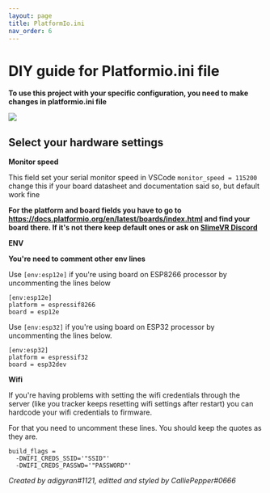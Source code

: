 ```yaml
---
layout: page
title: PlatformIo.ini
nav_order: 6
---
```

# DIY guide for Platformio.ini file

**To use this project with your specific configuration, you need to make changes in platformio.ini file**

![](https://i.imgur.com/9EmR158.png)



## Select your hardware settings

**Monitor speed**

This field set your serial monitor speed in VSCode ```monitor_speed = 115200``` change this if your board datasheet and documentation said so, but default work fine



**For the platform and board fields you have to go to https://docs.platformio.org/en/latest/boards/index.html and find your board there. If it's not there keep default ones or ask on [SlimeVR Discord](https://discord.gg/kuYrmyDJ)**



**ENV**

**You're need to comment other env lines**

Use ```[env:esp12e]``` if you're using board on ESP8266 processor by uncommenting the lines below

```[env:esp12e]
[env:esp12e]
platform = espressif8266
board = esp12e
```



Use ```[env:esp32]```  if you're using board on ESP32 processor by uncommenting the lines below. 

```;[env:esp32]
[env:esp32]
platform = espressif32
board = esp32dev
```



**Wifi**

If you're having problems with setting the wifi credentials through the server (like you tracker keeps resetting wifi settings after restart) you can hardcode your wifi credentials to firmware.

For that you need to uncomment these lines. You should keep the quotes as they are. 

``` ;build_flags =
build_flags =
  -DWIFI_CREDS_SSID='"SSID"'
  -DWIFI_CREDS_PASSWD='"PASSWORD"'
```







*Created by adigyran#1121, editted and styled by CalliePepper#0666*



